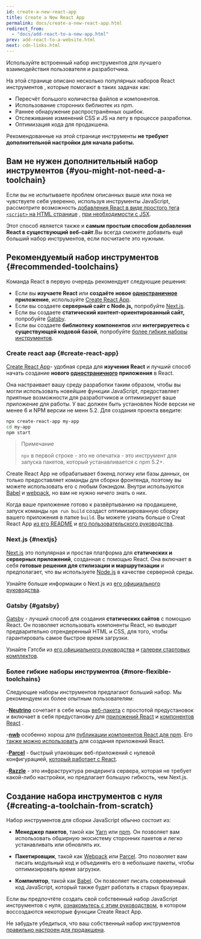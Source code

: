 ```yaml
---
id: create-a-new-react-app
title: Create a New React App
permalink: docs/create-a-new-react-app.html
redirect_from:
  - "docs/add-react-to-a-new-app.html"
prev: add-react-to-a-website.html
next: cdn-links.html
---
```


Используйте встроенный набор инструментов для лучшего взаимодействия пользователя и разработчика. 

На этой странице описано несколько популярных наборов React инструментов , которые помогают в таких задачах как:

* Пересчёт большого количества файлов и компонентов.
* Использование сторонних библиотек из npm.
* Раннее обнаружение распространённых ошибок.
* Отслеживание изменений CSS и JS на лету в процессе разработки.
* Оптимизация кода для продакшена.

Рекомендованные на этой странице инструменты **не требуют дополнительной настройки для начала работы.**

## Вам не нужен дополнительный набор инструментов {#you-might-not-need-a-toolchain}

Если вы не испытываете проблем описанных выше или пока не чувствуете себя уверенно, используя инструменты JavaScript, рассмотрите возможность [добавления React в виде  простого тега `<script>` на HTML странице](/docs/add-react-to-a-website.html) , [при необходимости с JSX](/docs/add-react-to-a-website.html#optional-try-react-with-jsx).

Этот способ является также и **самым простым способом добавления React в существующий веб-сайт**.Вы всегда сможете добавить ещё больший набор инструментов, если посчитаете это нужным.


## Рекомендуемый набор инструментов {#recommended-toolchains}

Команда React в первую очередь рекомендует следующие решения:

- Если вы **изучаете React** или **создаёте новое [одностраничное](/docs/glossary.html#single-page-application) приложение**, используйте [Create React App](#create-react-app).
- Если вы создаете **серверный сайт с Node.js,** попробуйте [Next.js](#nextjs).
- Если вы создаете **статический контент-ориентированный сайт,** попробуйте [Gatsby](#gatsby).
- Если вы создаете **библиотеку компонентов** или **интегрируетесь с существующей кодовой базой**, попробуйте [более гибкие наборы инструментов](#more-flexible-toolchains).

### Create react aap {#create-react-app}

[Create React App](https://github.com/facebookincubator/create-react-app)- удобная среда для **изучения React** и лучший способ начать создание **нового [одностраничного](/docs/glossary.html#single-page-application) приложения** в React.

Она настраивает вашу среду разработки таким образом, чтобы вы могли использовать новейшие функции JavaScript,  предоставляет приятные возможности  для разработчиков и оптимизирует  ваше приложение для работы. У вас должен быть установлен Node  версии не менее 6 и NPM  версии не менн 5.2. Для создания проекта введите:

```bash
npx create-react-app my-app
cd my-app
npm start
```

>Примечание
>
>`npx` в первой строке - это не опечатка - это инструмент для запуска пакетов, который устанавливается с npm 5.2+.


Create React App не обрабатывает бэкенд логику или базы данных, он только предоставляет команды для сборки фронтенда, поэтому вы можете использовать его с любым бэкэндом. Внутри используются [Babel](https://babeljs.io/) и [webpack](https://webpack.js.org/), но вам не нужно ничего знать о них.

Когда ваше приложение готово к развёртыванию на продакшене, запуск команды `npm run build` создаст оптимизированную сборку вашего приложения в папке `build`. Вы можете узнать больше о Creat React App [из его README](https://github.com/facebookincubator/create-react-app#create-react-app-) и [его пользовательского руководства](https://github.com/facebookincubator/create-react-app/blob/master/packages/react-scripts/template/README.md#table-of-contents).

### Next.js {#nextjs}


[Next.js](https://nextjs.org/)  это популярная и простая  платформа для **статических и серверных приложений**, созданная с помощью React. Она включает в себя **готовые решения для стилизации и маршрутизации**  и предполагает, что вы используете [Node.js](https://nodejs.org/) в качестве серверной среды.

Узнайте больше информации о Next.js из [его официального руководства](https://nextjs.org/learn/). 

### Gatsby {#gatsby}

[Gatsby](https://www.gatsbyjs.org/) - лучший способ  для создания **статических сайтов** с помощью React. Он позволяет использовать компоненты React, но выводит предварительно отрендеренный HTML и CSS, для того, чтобы гарантировать самое быстрое время загрузки.

Узнайте Гэтсби из [его официального руководства](https://www.gatsbyjs.org/docs/) и [галереи стартовых комплектов](https://www.gatsbyjs.org/docs/gatsby-starters/).

### Более гибкие наборы инструментов {#more-flexible-toolchains}                             
Следующие наборы инструментов предлагают больший набор. Мы рекомендуем их более опытным пользователям:


-**[Neutrino](https://neutrinojs.org/)** сочетает в себе мощь [веб-пакета](https://webpack.js.org/) с простотой предустановок и включает в себя предустановку для [приложений React](https://neutrinojs.org/packages/react/) и [компонентов React](https://neutrinojs.org/packages/react-components/) .

-**[nwb](https://github.com/insin/nwb)** особенно хорош для [публикации компонентов React для npm](https://github.com/insin/nwb/blob/master/docs/guides/ReactComponents.md#developing-react-components-and-libraries-with-nwb). Его [также можно использовать](https://github.com/insin/nwb/blob/master/docs/guides/ReactApps.md#developing-react-apps-with-nwb) для создания приложений React.

-**[Parcel](https://parceljs.org/)** - быстрый упаковщик веб-приложений с нулевой конфигурацией, [который работает с React](https://parceljs.org/recipes.html#react).


-**[Razzle](https://github.com/jaredpalmer/razzle)** - это инфраструктура рендеринга сервера, которая не требует какой-либо настройки, но предлагает большую гибкость, чем Next.js.


## Создание набора инструментов с нуля {#creating-a-toolchain-from-scratch}

Набор инструментов для сборки JavaScript обычно состоит из:


* **Менеджер пакетов**, такой как [Yarn](https://yarnpkg.com/) или [npm](https://www.npmjs.com/). Он позволяет вам использовать обширную экосистему сторонних пакетов и легко устанавливать или обновлять их.


* **Пакетировщик**, такой как [Webpack](https://webpack.js.org/) или [Parcel](https://parceljs.org/). Это позволяет вам писать модульный код и объединять его в небольшие пакеты, чтобы оптимизировать время загрузки.


* **Компилятор**, такой как [Babel](https://babeljs.io/). Он позволяет писать современный код JavaScript, который также будет работать в старых браузерах.

Если вы предпочтёте создать свой собственный набор JavaScript инструментов с нуля, [ознакомьтесь с этим руководством](https://blog.usejournal.com/creating-a-react-app-from-scratch-f3c693b84658), в котором воссоздаются некоторые функции Create React App.

Не забудьте убедиться, что ваш собственный набор инструментов [правильно настроен для продакшена](/docs/optimizing-performance.html#use-the-production-build).
